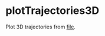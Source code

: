 # plotTrajectories3D

Plot 3D trajectories from [file](https://github.com/roboticslab-uc3m/data-visualization/blob/e3f1456a08eccd4ef17f7807d049f8535f6a38f6/programs/plotTrajectories3D/plotTrajectories3D.py#L31).
